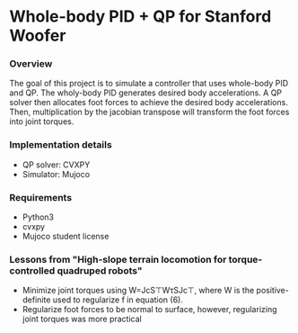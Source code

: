 # Whole-body PID + QP for Stanford Woofer

### Overview
The goal of this project is to simulate a controller that uses whole-body PID and QP. The wholy-body PID generates desired body accelerations. A QP solver then allocates foot forces to achieve the desired body accelerations. Then, multiplication by the jacobian transpose will transform the foot forces into joint torques.

### Implementation details
* QP solver: CVXPY
* Simulator: Mujoco

### Requirements
* Python3
* cvxpy
* Mujoco student license

### Lessons from "High-slope terrain locomotion for torque-controlled quadruped robots"
* Minimize joint torques using W=JcS⊤WτSJc⊤, where W is the positive-definite used to regularize f in equation (6).
* Regularize foot forces to be normal to surface, however, regularizing joint torques was more practical



